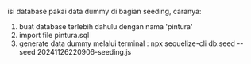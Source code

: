 isi database pakai data dummy di bagian seeding, caranya:
1. buat database terlebih dahulu dengan nama 'pintura'
2. import file pintura.sql
3. generate data dummy melalui terminal : npx sequelize-cli db:seed --seed 20241126220906-seeding.js
 